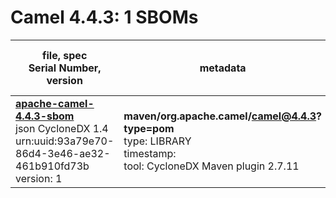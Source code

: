 Camel 4.4.3: 1 SBOMs
=======

| file, spec<br>Serial Number, version| metadata | components<br>by type<br>- libs purl types |
| ----------------------------------- | -------- | ------------------------------------------ |
| **[apache-camel-4.4.3-sbom](maven/org.apache.camel/camel/4.4.3/apache-camel-4.4.3-sbom.json)**<br>json CycloneDX 1.4<br>urn:uuid:93a79e70-86d4-3e46-ae32-461b910fd73b<br>version: 1 | **maven/org.apache.camel/camel@4.4.3?type=pom**<br>type: LIBRARY<br>timestamp: <br>tool: CycloneDX Maven plugin 2.7.11 | 2490<br>`library`: 2490 <br>- `maven`: 2490  |
